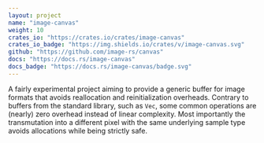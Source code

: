 ```yaml
---
layout: project
name: "image-canvas"
weight: 10
crates_io: "https://crates.io/crates/image-canvas"
crates_io_badge: "https://img.shields.io/crates/v/image-canvas.svg"
github: "https://github.com/image-rs/canvas"
docs: "https://docs.rs/image-canvas"
docs_badge: "https://docs.rs/image-canvas/badge.svg"
---
```


A fairly experimental project aiming to provide a generic buffer for image
formats that avoids reallocation and reinitialization overheads. Contrary to
buffers from the standard library, such as `Vec`, some common operations are
(nearly) zero overhead instead of linear complexity. Most importantly the
transmutation into a different pixel with the same underlying sample type
avoids allocations while being strictly safe.
